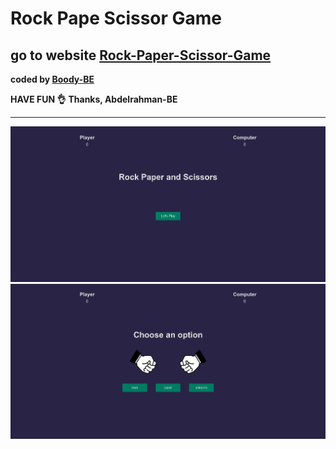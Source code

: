 # Rock Pape Scissor Game
## go to website [Rock-Paper-Scissor-Game](https://rock-paper-scissor-game-be.herokuapp.com/)
<b>coded by [Boody-BE](https://github.com/Boody2004/rock-paper-scissor-game-BE)</b>

**HAVE FUN 👌**
**Thanks, Abdelrahman-BE**

---
![Design preview for the Profile card component coding challenge](./img/game.jpg)
![Design preview for the Profile card component coding challenge](./img/game1.jpg)
